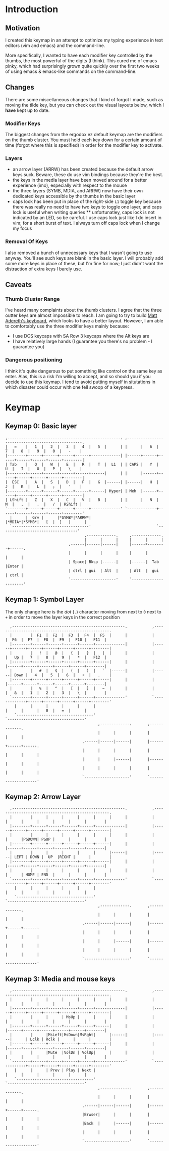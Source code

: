 # Introduction

## Motivation
I created this keymap in an attempt to optimize my typing experience in text editors (vim and emacs) and the command-line.

More specifically, I wanted to have each modifier key controlled by the thumbs, the most powerful of the digits (I think). This cured me of emacs pinky, which had surprisingly grown quite quickly over the first two weeks of using emacs & emacs-like commands on the command-line.

## Changes
There are some miscellaneous changes that I kind of forgot I made, such as moving the tilde key, but you can check out the visual layouts below, which I **have** kept up to date.
### Modifier Keys
The biggest changes from the ergodox ez default keymap are the modifiers on the thumb cluster. You must hold each key down for a certain amount of time (forgot where this is specified) in order for the modifier key to activate.

### Layers
* an arrow layer (ARRW) has been created because the default arrow keys suck. Beware, these do use vim bindings because they're the best.
* the keys in the media layer have been moved around for a better experience (imo), especially with respect to the mouse
* the three layers (SYMB, MDIA, and ARRW) now have their own dedicated keys accessible by the thumbs in the basic layer
* caps lock has been put in place of the right-side `L1` toggle key because there was really no need to have two keys to toggle one layer, and caps lock is useful when writing queries
** unfortunatley, caps lock is not indicated by an LED, so be careful. I use caps lock just like I do insert in vim; for a short burst of text. I always turn off caps lock when I change my focus

### Removal Of Keys
I also removed a bunch of unnecessary keys that I wasn't going to use anyway. You'll see such keys are blank in the basic layer. I will probably add some more keys in place of these, but I'm fine for now; I just didn't want the distraction of extra keys I barely use.

## Caveats
### Thumb Cluster Range
I've heard many complaints about the thumb clusters. I agree that the three outter keys are almost impossible to reach. I am going to try to build [Matt Adereth's keyboard](https://github.com/adereth/dactyl-keyboard), which looks to have a better layout. However, I am able to comfortably use the three modifier keys mainly because:
* I use DCS keycaps with SA Row 3 keycaps where the Alt keys are
* I have relatively large hands (I guarantee you there's no problem - I guarantee you)

### Dangerous positioning
I think it's quite dangerous to put something like control on the same key as enter. Alas, this is a risk I'm willing to accept, and so should you if you decide to use this keymap. I tend to avoid putting myself in situtations in which disaster could occur with one fell swoop of a keypress.

# Keymap
## Keymap 0: Basic layer
```
,--------------------------------------------------. ,--------------------------------------------------.
|   =    |   1  |   2  |   3  |   4  |   5  |      | |      |   6  |   7  |   8  |   9  |   0  |   -    |
|--------+------+------+------+------+-------------| |------+------+------+------+------+------+--------|
| Tab    |   Q  |   W  |   E  |   R  |   T  |  L1  | | CAPS |   Y  |   U  |   I  |   O  |   P  |   \    |
|--------+------+------+------+------+------|      | |      |------+------+------+------+------+--------|
|  ESC   |   A  |   S  |   D  |   F  |   G  |------| |------|   H  |   J  |   K  |   L  |   ;  |   '    |
|--------+------+------+------+------+------| Hyper| | Meh  |------+------+------+------+------+--------|
| LShift |   Z  |   X  |   C  |   V  |   B  |      | |      |   N  |   M  |   ,  |   .  |   /  | RShift |
`--------+------+------+------+------+-------------' `-------------+------+------+------+------+--------'
  |      |  Grv |      |*SYMB*|*ARRW*|                             |*MDIA*|*SYMB*|   [  |  ]   |      |
  `----------------------------------'                             `----------------------------------'
                                   ,-------------.     ,-------------.
                                   |      |      |     |      |      |
                            ,------|------|------|     |------+--------+------.
                            |      |      |      |     |      |        |      |
                            | Space| Bksp |------|     |------|  Tab   |Enter |
                            | ctrl | gui  | Alt  |     | Alt  |  gui   | ctrl |
                            `--------------------'     `----------------------'

```

## Keymap 1: Symbol Layer
The only change here is the *dot* (`.`) character moving from next to `0` next to `+` in order to move the layer keys in the correct position
```
  ,--------------------------------------------------.           ,--------------------------------------------------.
  |        |  F1  |  F2  |  F3  |  F4  |  F5  |      |           |      |  F6  |  F7  |  F8  |  F9  |  F10 |   F11  |
  |--------+------+------+------+------+-------------|           |------+------+------+------+------+------+--------|
  |        |   !  |   @  |   {  |   }  |   |  |      |           |      |   Up |   7  |   8  |   9  |   *  |   F12  |
  |--------+------+------+------+------+------|      |           |      |------+------+------+------+------+--------|
  |        |   #  |   $  |   (  |   )  |   `  |------|           |------| Down |   4  |   5  |   6  |   +  |   .    |
  |--------+------+------+------+------+------|      |           |      |------+------+------+------+------+--------|
  |        |   %  |   ^  |   [  |   ]  |   ~  |      |           |      |   &  |   1  |   2  |   3  |   \  |        |
  `--------+------+------+------+------+-------------'           `-------------+------+------+------+------+--------'
    |      |      |      |      |      |                                       |      |      |   0  |   =  |      |
    `----------------------------------'                                       `----------------------------------'
                                         ,-------------.       ,-------------.
                                         |      |      |       |      |      |
                                  ,------|------|------|       |------+------+------.
                                  |      |      |      |       |      |      |      |
                                  |      |      |------|       |------|      |      |
                                  |      |      |      |       |      |      |      |
                                  `--------------------'       `--------------------'
```

## Keymap 2: Arrow Layer
```
  ,--------------------------------------------------.           ,--------------------------------------------------.
  |        |      |      |      |      |      |      |           |      |      |      |      |      |      |        |
  |--------+------+------+------+------+-------------|           |------+------+------+------+------+------+--------|
  |        |      |      |      |      |      |      |           |      |      |PGDOWN| PGUP |      |      |        |
  |--------+------+------+------+------+------|      |           |      |------+------+------+------+------+--------|
  |        |      |      |      |      |      |------|           |------| LEFT | DOWN |  UP  |RIGHT |      |        |
  |--------+------+------+------+------+------|      |           |      |------+------+------+------+------+--------|
  |        |      |      |      |      |      |      |           |      |      | HOME | END  |      |      |        |
  `--------+------+------+------+------+-------------'           `-------------+------+------+------+------+--------'
    |      |      |      |      |      |                                       |      |      |      |      |      |
    `----------------------------------'                                       `----------------------------------'
                                         ,-------------.       ,-------------.
                                         |      |      |       |      |      |
                                  ,------|------|------|       |------+------+------.
                                  |      |      |      |       |      |      |      |
                                  |      |      |------|       |------|      |      |
                                  |      |      |      |       |      |      |      |
                                  `--------------------'       `--------------------'
```

## Keymap 3: Media and mouse keys
``` 
  ,--------------------------------------------------.           ,--------------------------------------------------.
  |        |      |      |      |      |      |      |           |      |      |      |      |      |      |        |
  |--------+------+------+------+------+-------------|           |------+------+------+------+------+------+--------|
  |        |      |      | MsUp |      |      |      |           |      |      |      |      |      |      |        |
  |--------+------+------+------+------+------|      |           |      |------+------+------+------+------+--------|
  |        |      |MsLeft|MsDown|MsRght|      |------|           |------|      | Lclk | Rclk |      |      |        |
  |--------+------+------+------+------+------|      |           |      |------+------+------+------+------+--------|
  |        |      |Mute  |VolDn | VolUp|      |      |           |      |      |      |      |      |      |        |
  `--------+------+------+------+------+-------------'           `-------------+------+------+------+------+--------'
    |      |      | Prev | Play | Next |                                       |      |      |      |      |      |
    `----------------------------------'                                       `----------------------------------'
                                         ,-------------.       ,-------------.
                                         |      |      |       |      |      |
                                  ,------|------|------|       |------+------+------.
                                  |Brwser|      |      |       |      |      |      |
                                  |Back  |      |------|       |------|      |      |
                                  |      |      |      |       |      |      |      |
                                  `--------------------'       `--------------------'
```

